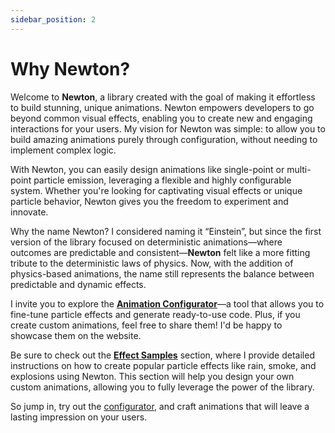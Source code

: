 ```yaml
---
sidebar_position: 2
---
```


# Why Newton?


Welcome to **Newton**, a library created with the goal of making it effortless to build stunning, unique animations. Newton empowers developers to go beyond common visual effects, enabling you to create new and engaging interactions for your users. My vision for Newton was simple: to allow you to build amazing animations purely through configuration, without needing to implement complex logic.

With Newton, you can easily design animations like single-point or multi-point particle emission, leveraging a flexible and highly configurable system. Whether you're looking for captivating visual effects or unique particle behavior, Newton gives you the freedom to experiment and innovate.

Why the name Newton? I considered naming it “Einstein”, but since the first version of the library focused on deterministic animations—where outcomes are predictable and consistent—**Newton** felt like a more fitting tribute to the deterministic laws of physics. Now, with the addition of physics-based animations, the name still represents the balance between predictable and dynamic effects.

I invite you to explore the **[Animation Configurator](/docs/configurator)**—a tool that allows you to fine-tune particle effects and generate ready-to-use code. Plus, if you create custom animations, feel free to share them! I'd be happy to showcase them on the website.

Be sure to check out the **[Effect Samples](/docs/presets)** section, where I provide detailed instructions on how to create popular particle effects like rain, smoke, and explosions using Newton. This section will help you design your own custom animations, allowing you to fully leverage the power of the library.

So jump in, try out the [configurator](/docs/configurator), and craft animations that will leave a lasting impression on your users.
